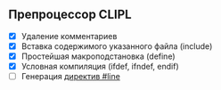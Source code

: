 ## Препроцессор CLIPL

- [x] Удаление комментариев
- [x] Вставка содержимого указанного файла (include)
- [x] Простейшая макроподстановка (define)
- [x] Условная компиляция (ifdef, ifndef, endif)
- [ ] Генерация [директив #line](https://learn.microsoft.com/ru-ru/cpp/preprocessor/hash-line-directive-c-cpp?view=msvc-170)

